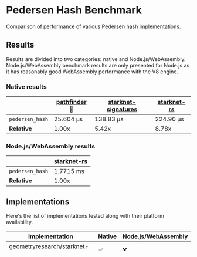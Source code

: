 # Pedersen Hash Benchmark

Comparison of performance of various Pedersen hash implementations.

## Results

Results are divided into two categories: native and Node.js/WebAssembly. Node.js/WebAssembly benchmark results are only presented for Node.js as it has reasonably good WebAssembly performance with the V8 engine.

### Native results

|                 | [pathfinder](https://github.com/eqlabs/pathfinder) :crown: | [starknet-signatures](https://github.com/geometryresearch/starknet-signatures) | [starknet-rs](https://github.com/xJonathanLEI/starknet-rs) |
| --------------- | ---------------------------------------------------------- | ------------------------------------------------------------------------------ | ---------------------------------------------------------- |
| `pedersen_hash` | 25.604 µs                                                  | 138.83 µs                                                                      | 224.90 µs                                                  |
| **Relative**    | 1.00x                                                      | 5.42x                                                                          | 8.78x                                                      |

### Node.js/WebAssembly results

|                 | [starknet-rs](https://github.com/xJonathanLEI/starknet-rs) |
| --------------- | ---------------------------------------------------------- |
| `pedersen_hash` | 1.7715 ms                                                  |
| **Relative**    | 1.00x                                                      |

## Implementations

Here's the list of implementations tested along with their platform availability.

| Implementation                                                                                  | Native             | Node.js/WebAssembly |
| ----------------------------------------------------------------------------------------------- | ------------------ | ------------------- |
| [geometryresearch/starknet-signatures](https://github.com/geometryresearch/starknet-signatures) | :white_check_mark: | :x:                 |
| [eqlabs/pathfinder](https://github.com/eqlabs/pathfinder)                                       | :white_check_mark: | :x:                 |
| [xJonathanLEI/starknet-rs](https://github.com/xJonathanLEI/starknet-rs)                         | :white_check_mark: | :white_check_mark:  |

## Environment

- **CPU**

  _AMD Ryzen 9 5950X 16-Core Processor_

- **OS**

  _Ubuntu 20.04.5 LTS_

- Runtimes

  - `wasmer-js`: `wasmer-js 0.4.1`
  - Node.js: `v18.12.1`

## Running benchmarks

To run the native benchmarks:

```console
$ cargo bench
```

To run the WebAssembly benchmarks, make sure you have `wasm32-wasi` target and `cargo-wasi` installed. Then build the wasm file:

```console
$ ./scripts/build_bench_wasm.sh
```

Then you can run the benchmark with your target runtime. For example, to run the benchmark against `wasmer-js` (Node.js):

```console
$ ./scripts/run_bench_wasm.sh wasmer-js
```

For more information regarding wasm benchmarks with `criterion.rs`, check out [this guide](https://github.com/bheisler/criterion.rs/blob/version-0.4/book/src/user_guide/wasi.md).
